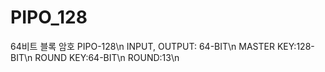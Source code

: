 # PIPO_128
64비트 블록 암호 PIPO-128\n
INPUT, OUTPUT: 64-BIT\n
MASTER KEY:128-BIT\n
ROUND KEY:64-BIT\n
ROUND:13\n

